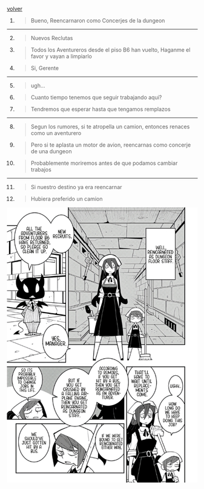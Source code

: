 [volver](./README.md)

1. > Bueno, Reencarnaron como Concerjes de la dungeon 
---
2. > Nuevos Reclutas
3. > Todos los Aventureros desde el piso B6 han vuelto, Haganme el favor y vayan a limpiarlo
4. > Si, Gerente
---
5. > ugh...
6. > Cuanto tiempo tenemos que seguir trabajando aqui?
7. > Tendremos que esperar hasta que tengamos remplazos
---
8. > Segun los rumores, si te atropella un camion, entonces renaces como un aventurero
9. > Pero si te aplasta un motor de avion, reencarnas como concerje de una dungeon
10. > Probablemente moriremos antes de que podamos cambiar trabajos
---
11. > Si nuestro destino ya era reencarnar
12. > Hubiera preferido un camion

<img src="./assets/4.jpeg" alt="Pagina" width="600"/>
